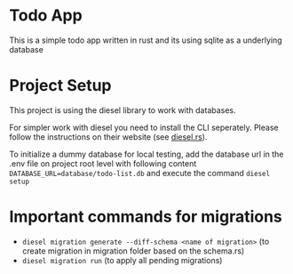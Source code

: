 # Todo App
This is a simple todo app written in rust and its using sqlite as a underlying database


# Project Setup
This project is using the diesel library to work with databases.

For simpler work with diesel you need to install the CLI seperately. Please follow the instructions on their website (see [diesel.rs](https://diesel.rs/guides/getting-started)).

To initialize a dummy database for local testing, add the database url in the .env file on project root level with following content ```DATABASE_URL=database/todo-list.db``` and execute the command ```diesel setup``` 

# Important commands for migrations
- ```diesel migration generate --diff-schema <name of migration>``` (to create migration in migration folder based on the schema.rs)
- ```diesel migration run``` (to apply all pending migrations)